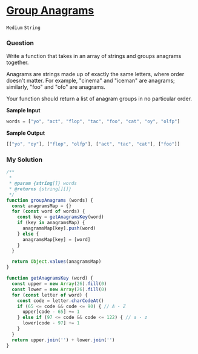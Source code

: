 # [Group Anagrams](https://www.algoexpert.io/questions/group-anagrams)

`Medium` `String`

### Question
Write a function that takes in an array of strings and groups anagrams together.

Anagrams are strings made up of exactly the same letters, where order doesn't matter. For example, "cinema" and "iceman" are anagrams; similarly, "foo" and "ofo" are anagrams.

Your function should return a list of anagram groups in no particular order.

**Sample Input**
```js
words = ["yo", "act", "flop", "tac", "foo", "cat", "oy", "olfp"]
```

**Sample Output**
```js
[["yo", "oy"], ["flop", "olfp"], ["act", "tac", "cat"], ["foo"]]
```

### My Solution
```js
/**
 * 
 * @param {string[]} words 
 * @returns {string[][]}
 */
function groupAnagrams (words) {
  const anagramsMap = {}
  for (const word of words) {
    const key = getAnagramsKey(word)
    if (key in anagramsMap) {
      anagramsMap[key].push(word)
    } else {
      anagramsMap[key] = [word]
    }
  }

  return Object.values(anagramsMap)
}

function getAnagramsKey (word) {
  const upper = new Array(26).fill(0)
  const lower = new Array(26).fill(0)
  for (const letter of word) {
    const code = letter.charCodeAt()
    if (65 <= code && code <= 90) { // A - Z
      upper[code - 65] += 1
    } else if (97 <= code && code <= 122) { // a - z
      lower[code - 97] += 1
    }
  }
  return upper.join('') + lower.join('')
}
```
